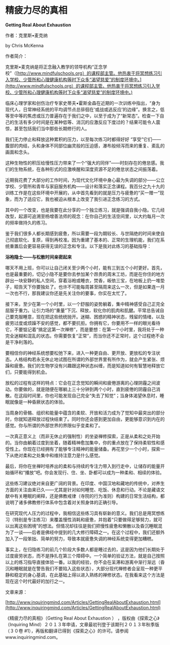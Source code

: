 # 精疲力尽的真相

**Getting Real About Exhaustion**

作者：克里斯•麦克纳

by Chris McKenna

作者简介：

克里斯•麦克纳是将正念融入教学的领导机构“正念学校”（[http://www.mindfulschools.org）的课程部主管。他热衷于将冥想练习引入学校、少管所和心理健康机构等时下众多“渴望慈爱”的制度环境中。](http://www.mindfulschools.org）的课程部主管。他热衷于将冥想练习引入学校、少管所和心理健康机构等时下众多“渴望慈爱”的制度环境中。)

临床心理学家和创伤治疗专家史蒂夫•霍斯金森在近期的一次训练中指出，“身为现代人，日常神经系统的平均调节点总徘徊在‘或战或逃反应’的边缘”。换言之，低等至中等的焦虑或压力普遍存在于我们之中，以至于成为了“新常态”。检查一下自己的生活有多少时间是在某种低等、消沉的应激反应下度过的？结果可能令人震惊，甚至包括我们当中那些长期修行的人。

我们无力停止和释放这种累积的压力，以至每次练习时都得好好 “享受”它们——腹部的肉结，头和身体不同部位幽灵般的压迫感，瀑布般倾泻而来的重复、紊乱的画面和念头。

这种生物性的积压给慢性压力带来了一个“强大的同伴”——时刻存在的倦怠感。我们的生物系统，在各种形式的应激唤醒和深度资源不足的倦怠状态之间振荡着。

近期我花费了大部分的工作时间，为现代文化环境中身心最为失调的部分——公立学校、少管所和青年与家庭服务机构——设计和落实正念课程。我百分之九十九的训练工作是在这些环境中开展的，从中首先看到的就是压力与疲惫的“买一赠一”现象，而为了适应它，我也被迫从根本上改变了我引进正念练习的方式。

其中的一个改变，也是我要在此分享的一个独立练习，就是强调自我小隐。它几经改型，起源可追溯至杨增善法师的观念：在你自己的生活空间里，以大约每月一次的频率做持久的练习。

鉴于我们很多人都长期感到疲惫，所以需要一段为期较长、与世隔绝的时间来使自己彻底软化、复原，得到再校准。因为重建了基本的、正常的生理机能，我们在系统重置后会更容易获得无误的正念和专注。以下是我对此练习的基础指导：

**浴袍隐士——与松散时间亲密起来**

哪天不用上班，你可以让自己闭关至少两个小时，能有三到五个小时更好。首先，也是最重要的，切记小隐不是要你去参加某个昂贵的周末工坊，而是在你住的地方辟出一块安静的私人空间，穿着浴袍或睡衣，焚香，皈依三宝，在地板上扔一堆垫子，昭告天下你要独处了。也许不可能每周甚至隔周来这么一次，但是如果连一月一次也不行，那我建议你还是先关注你的要事，你实在太忙了。

接下来，至少在第一个小时里，以一个舒服的姿势躺着，集中精神感受自己正完全屈服于重力。让引力场的“重量”下沉、释放，软化你的肌肉和肌腱。平常总告诫自己要克服睡意，现在把这些统统抛开。迷糊、困惑的精神状态，残留的情绪，以及疲劳过度或烦躁不安的感觉，都不要抗拒。你拥有它，你要用不一样的眼光看待它，不要惦记着“搞定这第一次禅修”，而是要想：在第一个小时里，我将处于一种完全迷糊和混乱的状态。你需要恢复“正常”，而当你还不正常时，这个过程绝不会是干净利落的。

要相信你的神经系统想要松弛下来，进入一种更自由、更开放、更放松的专注状态。人格结构若永无休止地试图在所谓的外部世界里有所作为，就会产生紧张、烦躁和疲惫。我们的生物学没有兴趣跟这种状态纠缠，而是知道如何有智慧地释放它们，只要能得到机会。

放松的过程有这样的特点：它会在正念觉知的瞬间和疲倦游离的心理阴霾之间波动。你要做的，就是随便在哪躺上三十分钟到两个小时，直到疲倦的阴霾自己消散。在这段时间里，你也可能发现自己完全“失去了知觉”；当身体渴望休息时，睡眠就像是一种昏厥状态的体验。

当周身的骨骼、组织和能量中蕴含的柔软、开放和活力成为了觉知中最突出的部分时，你就知道释放过程快结束了。同时你还会感到更加自由，更能够意识到内在的感觉。你与所谓的外部世界的界限似乎变柔和了。

一次真正意义上（而非无休止的强制性）的坐姿禅修探索，正是从柔和之处开始的。当你由躺着过度到坐着，随着精神愈加集中，你的重点放在了保持柔软性和感受性上。你现在已经拥有了能够专注精神的能量储备。再花至少一个小时，探索一下从绝对柔和之处集中和维持注意力是什么感觉。

最后，将你在坐禅时培养出的柔和与持续的专注力带入到行走中，让储存的能量开始循环和“播放”吧。你会发现行、住、坐、卧都可以成为一种柔和、相续的体验。

这些练习建议绝对来自更广阔的背景。在印度、中国汉地和藏地的传统中，对养生方面的关注由来已久——尤其是针对如何睡觉、吃饭、休息和行动。不论是藏语文献中有关睡眠的阐释，还是佛教戒律（寺院的行为准则）构建的日常生活结构，都说明了诸多佛教修行体系中包含着对关照身体的正确引导。

在研究现代人压力的过程中，我相信这些练习具有崭新的意义。我们总是用冥想练习（特别是专注练习）来覆盖慢性消耗和疲惫，并抱着“只要做得足够努力，就可以出离这些困境”的想法。但情况却往往是我们把慢性疲惫和懒散以及昏沉睡眠混为了一谈——后者是佛经中提到的几大修行障碍之一。在这个过程中，我们还额外加入了一段笨拙、简单的努力，导致本就疲惫失调的神经系统变得更加糟糕。

事实上，在归隐练习的前几个阶段大多数人都是睡过去的，这是因为他们长期处于过度疲劳状态，而不是挣扎在第三个障碍中。一个简单的验证方法，就是自己按照以上的练习指导直接体验一番。以我的经验，你不会在呆滞和游离中渐行渐远（昏沉和睡眠就是在警告我们不要陷入这些状态），大部分现代禅修者会呈现一种更平静和稳定的身心基调，在此基础上得以进入熟练的禅修状态。在我看来这个方法是现在这个时代最好的加行之一。

文章来源：

[http://www.inquiringmind.com/Articles/GettingRealAboutExhaustion.html](http://www.inquiringmind.com/Articles/GettingRealAboutExhaustion.html)

《精疲力尽的真相》（Getting Real About Exhaustion ） ，版权由《探索之心》（Inquiring Mind）２０１３年申请，文章最初刊登于该期刊２０１３年秋季版（３０卷 \#1），再版和翻译已得到《探索之心》的许可。请参阅www.inquiringmind.com。

